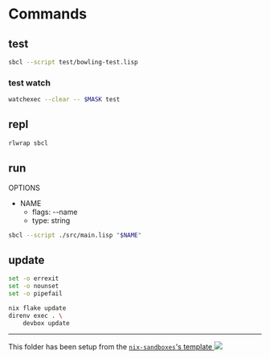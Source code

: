 # Commands

## test

```sh
sbcl --script test/bowling-test.lisp
```

### test watch

```sh
watchexec --clear -- $MASK test
```

## repl

```sh
rlwrap sbcl
```

## run

OPTIONS

- NAME
  - flags: --name
  - type: string

```sh
sbcl --script ./src/main.lisp "$NAME"
```

## update

```bash
set -o errexit
set -o nounset
set -o pipefail

nix flake update
direnv exec . \
    devbox update
```

---

<!-- markdownlint-disable-next-line MD039 MD045 -->
This folder has been setup from the [`nix-sandboxes`'s template ![](https://img.shields.io/gitlab/stars/pinage404/nix-sandboxes?style=social)](https://gitlab.com/pinage404/nix-sandboxes)
